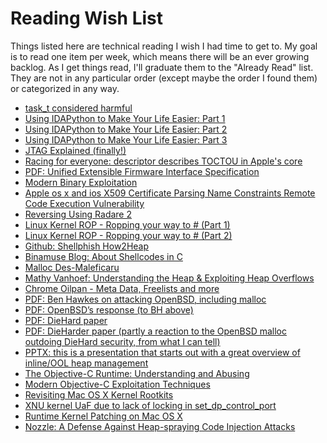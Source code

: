 # Reading Wish List #

Things listed here are technical reading I wish I had time to get to. My goal is to read one item per week, which means there will be an ever growing backlog. As I get things read, I'll graduate them to the "Already Read" list. They are not in any particular order (except maybe the order I found them) or categorized in any way.

- [task_t considered harmful](https://googleprojectzero.blogspot.com/2016/10/taskt-considered-harmful.html)
- [Using IDAPython to Make Your Life Easier: Part 1](http://researchcenter.paloaltonetworks.com/2015/12/using-idapython-to-make-your-life-easier-part-1/)
- [Using IDAPython to Make Your Life Easier: Part 2](http://researchcenter.paloaltonetworks.com/2015/12/using-idapython-to-make-your-life-easier-part-2/)
- [Using IDAPython to Make Your Life Easier: Part 3](http://researchcenter.paloaltonetworks.com/2016/01/using-idapython-to-make-your-life-easier-part-3/)
- [JTAG Explained (finally!)](http://blog.senr.io/blog/jtag-explained)
- [Racing for everyone: descriptor describes TOCTOU in Apple's core](http://keenlab.tencent.com/en/2017/01/09/Racing-for-everyone-descriptor-describes-TOCTOU-in-Apple-s-core/)
- [PDF: Unified Extensible Firmware Interface Specification](http://www.uefi.org/sites/default/files/resources/UEFI%20Spec%202_6.pdf)
- [Modern Binary Exploitation](http://security.cs.rpi.edu/courses/binexp-spring2015/)
- [Apple os x and ios X509 Certificate Parsing Name Constraints Remote Code Execution Vulnerability](http://www.talosintelligence.com/reports/TALOS-2017-0296/)
- [Reversing Using Radare 2](https://0x6d696368.blogspot.com/2016/10/rever-using-radare2.html)
- [Linux Kernel ROP - Ropping your way to # (Part 1)](https://www.trustwave.com/Resources/SpiderLabs-Blog/Linux-Kernel-ROP---Ropping-your-way-to---(Part-1)/)
- [Linux Kernel ROP - Ropping your way to # (Part 2)](https://www.trustwave.com/Resources/SpiderLabs-Blog/Linux-Kernel-ROP---Ropping-your-way-to---(Part-2)/)
- [Github: Shellphish How2Heap](https://github.com/shellphish/how2heap)
- [Binamuse Blog: About Shellcodes in C](http://blog.binamuse.com/2013/01/about-shellcodes-in-c.html)
- [Malloc Des-Maleficaru](http://phrack.org/issues/66/10.html)
- [Mathy Vanhoef: Understanding the Heap & Exploiting Heap Overflows ](http://www.mathyvanhoef.com/2013/02/understanding-heap-exploiting-heap.html)
- [Chrome Oilpan - Meta Data, Freelists and more](http://struct.github.io/oilpan_metadata.html)
- [PDF: Ben Hawkes on attacking OpenBSD, including malloc](http://inertiawar.com/openbsd/hawkes_openbsd.pdf)
- [PDF: OpenBSD’s response (to BH above)](https://www.openbsd.org/papers/eurobsdcon2009/otto-malloc.pdf)
- [PDF: DieHard paper](https://people.cs.umass.edu/~emery/pubs/05-65.pdf)
- [PDF: DieHarder paper (partly a reaction to the OpenBSD malloc outdoing DieHard security, from what I can tell)](https://people.cs.umass.edu/~emery/pubs/ccs03-novark.pdf)
- [PPTX: this is a presentation that starts out with a great overview of inline/OOL heap management](https://www.google.com/url?sa=t&rct=j&q=&esrc=s&source=web&cd=4&cad=rja&uact=8&ved=0ahUKEwiJq8_p95zTAhXIrVQKHYJrBFAQFgg4MAM&url=http%3A%2F%2Fmoflow.org%2FPresentations%2F200705%2520Toorcon%2520-%2520Memory%2520Allocator%2520Attack%2520and%2520Defense%2Frichardj%2520-%2520Memory%2520Allocator%2520Attack%2520and%2520Defense.pptx&usg=AFQjCNGsbToYzjskvsljzODWnrUhdmPQ0Q&sig2=cj71j6jSCXtQXOqCSPPzjA&bvm=bv.152180690,d.cGw)
- [The Objective-C Runtime:  Understanding and Abusing](http://phrack.org/issues/66/4.html#article)
- [Modern Objective-C Exploitation Techniques](http://phrack.org/issues/69/9.html#article)
- [Revisiting Mac OS X Kernel Rootkits](http://phrack.org/issues/69/7.html#article)
- [XNU kernel UaF due to lack of locking in set_dp_control_port](https://bugs.chromium.org/p/project-zero/issues/detail?id=965#c10)
- [Runtime Kernel Patching on Mac OS X](https://defcon.org/images/defcon-17/dc-17-presentations/defcon-17-bosse_eriksson-kernel_patching_on_osx.pdf)
- [Nozzle: A Defense Against Heap-spraying Code Injection Attacks](https://www.microsoft.com/en-us/research/publication/nozzle-a-defense-against-heap-spraying-code-injection-attacks/)
